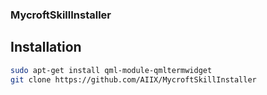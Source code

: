 ### MycroftSkillInstaller

## Installation
```bash
sudo apt-get install qml-module-qmltermwidget
git clone https://github.com/AIIX/MycroftSkillInstaller
```
